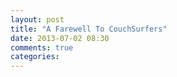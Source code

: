 ```yaml
---
layout: post
title: "A Farewell To CouchSurfers"
date: 2013-07-02 08:30
comments: true
categories: 
---
```


